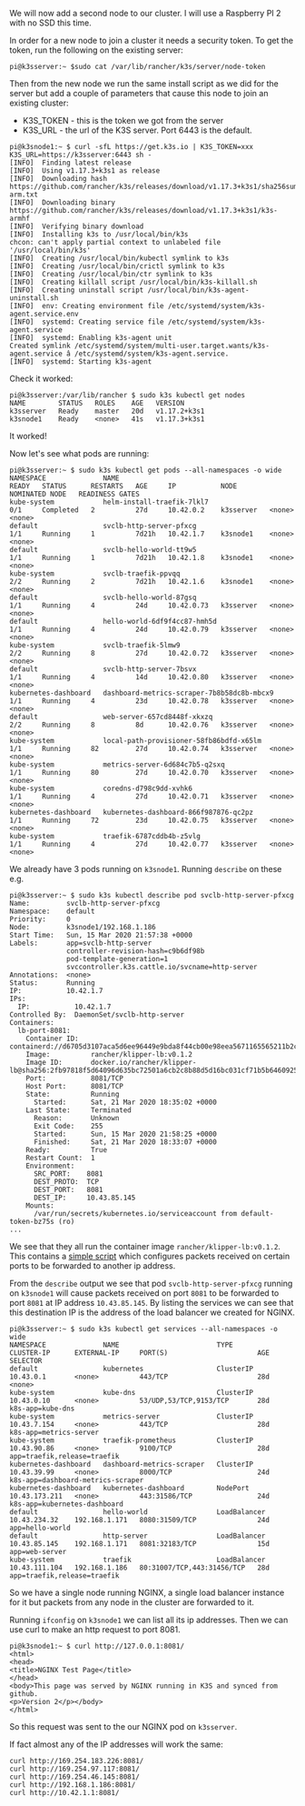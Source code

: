 We will now add a second node to our cluster. I will use a Raspberry PI 2 with no SSD this time.

In order for a new node to join a cluster it needs a security token. To get the token, run the following on the existing server:

```
pi@k3sserver:~ $sudo cat /var/lib/rancher/k3s/server/node-token
```

Then from the new node we run the same install script as we did for the server but add a couple of parameters that cause this node to join an existing cluster:
* K3S_TOKEN - this is the token we got from the server
* K3S_URL - the url of the K3S server. Port 6443 is the default.

```
pi@k3snode1:~ $ curl -sfL https://get.k3s.io | K3S_TOKEN=xxx K3S_URL=https://k3sserver:6443 sh -
[INFO]  Finding latest release
[INFO]  Using v1.17.3+k3s1 as release
[INFO]  Downloading hash https://github.com/rancher/k3s/releases/download/v1.17.3+k3s1/sha256sum-arm.txt
[INFO]  Downloading binary https://github.com/rancher/k3s/releases/download/v1.17.3+k3s1/k3s-armhf
[INFO]  Verifying binary download
[INFO]  Installing k3s to /usr/local/bin/k3s
chcon: can't apply partial context to unlabeled file '/usr/local/bin/k3s'
[INFO]  Creating /usr/local/bin/kubectl symlink to k3s
[INFO]  Creating /usr/local/bin/crictl symlink to k3s
[INFO]  Creating /usr/local/bin/ctr symlink to k3s
[INFO]  Creating killall script /usr/local/bin/k3s-killall.sh
[INFO]  Creating uninstall script /usr/local/bin/k3s-agent-uninstall.sh
[INFO]  env: Creating environment file /etc/systemd/system/k3s-agent.service.env
[INFO]  systemd: Creating service file /etc/systemd/system/k3s-agent.service
[INFO]  systemd: Enabling k3s-agent unit
Created symlink /etc/systemd/system/multi-user.target.wants/k3s-agent.service â /etc/systemd/system/k3s-agent.service.
[INFO]  systemd: Starting k3s-agent

```

Check it worked:
```
pi@k3sserver:/var/lib/rancher $ sudo k3s kubectl get nodes
NAME        STATUS   ROLES    AGE   VERSION
k3sserver   Ready    master   20d   v1.17.2+k3s1
k3snode1    Ready    <none>   41s   v1.17.3+k3s1

```
It worked!

Now let's see what pods are running:

```
pi@k3sserver:~ $ sudo k3s kubectl get pods --all-namespaces -o wide
NAMESPACE              NAME                                         READY   STATUS      RESTARTS   AGE     IP           NODE        NOMINATED NODE   READINESS GATES
kube-system            helm-install-traefik-7lkl7                   0/1     Completed   2          27d     10.42.0.2    k3sserver   <none>           <none>
default                svclb-http-server-pfxcg                      1/1     Running     1          7d21h   10.42.1.7    k3snode1    <none>           <none>
default                svclb-hello-world-tt9w5                      1/1     Running     1          7d21h   10.42.1.8    k3snode1    <none>           <none>
kube-system            svclb-traefik-ppvqq                          2/2     Running     2          7d21h   10.42.1.6    k3snode1    <none>           <none>
default                svclb-hello-world-87gsq                      1/1     Running     4          24d     10.42.0.73   k3sserver   <none>           <none>
default                hello-world-6df9f4cc87-hmh5d                 1/1     Running     4          24d     10.42.0.79   k3sserver   <none>           <none>
kube-system            svclb-traefik-5lmw9                          2/2     Running     8          27d     10.42.0.72   k3sserver   <none>           <none>
default                svclb-http-server-7bsvx                      1/1     Running     4          14d     10.42.0.80   k3sserver   <none>           <none>
kubernetes-dashboard   dashboard-metrics-scraper-7b8b58dc8b-mbcx9   1/1     Running     4          23d     10.42.0.78   k3sserver   <none>           <none>
default                web-server-657cd8448f-xkxzq                  2/2     Running     8          8d      10.42.0.76   k3sserver   <none>           <none>
kube-system            local-path-provisioner-58fb86bdfd-x65lm      1/1     Running     82         27d     10.42.0.74   k3sserver   <none>           <none>
kube-system            metrics-server-6d684c7b5-q2sxq               1/1     Running     80         27d     10.42.0.70   k3sserver   <none>           <none>
kube-system            coredns-d798c9dd-xvhk6                       1/1     Running     4          27d     10.42.0.71   k3sserver   <none>           <none>
kubernetes-dashboard   kubernetes-dashboard-866f987876-qc2pz        1/1     Running     72         23d     10.42.0.75   k3sserver   <none>           <none>
kube-system            traefik-6787cddb4b-z5vlg                     1/1     Running     4          27d     10.42.0.77   k3sserver   <none>           <none>
```

We already have 3 pods running on `k3snode1`. Running `describe` on these e.g.
```
pi@k3sserver:~ $ sudo k3s kubectl describe pod svclb-http-server-pfxcg
Name:         svclb-http-server-pfxcg
Namespace:    default
Priority:     0
Node:         k3snode1/192.168.1.186
Start Time:   Sun, 15 Mar 2020 21:57:38 +0000
Labels:       app=svclb-http-server
              controller-revision-hash=c9b6df98b
              pod-template-generation=1
              svccontroller.k3s.cattle.io/svcname=http-server
Annotations:  <none>
Status:       Running
IP:           10.42.1.7
IPs:
  IP:           10.42.1.7
Controlled By:  DaemonSet/svclb-http-server
Containers:
  lb-port-8081:
    Container ID:   containerd://d6705d3107aca5d6ee96449e9bda8f44cb00e98eea5671165565211b2c0e65ae
    Image:          rancher/klipper-lb:v0.1.2
    Image ID:       docker.io/rancher/klipper-lb@sha256:2fb97818f5d64096d635bc72501a6cb2c8b88d5d16bc031cf71b5b6460925e4a
    Port:           8081/TCP
    Host Port:      8081/TCP
    State:          Running
      Started:      Sat, 21 Mar 2020 18:35:02 +0000
    Last State:     Terminated
      Reason:       Unknown
      Exit Code:    255
      Started:      Sun, 15 Mar 2020 21:58:25 +0000
      Finished:     Sat, 21 Mar 2020 18:33:07 +0000
    Ready:          True
    Restart Count:  1
    Environment:
      SRC_PORT:    8081
      DEST_PROTO:  TCP
      DEST_PORT:   8081
      DEST_IP:     10.43.85.145
    Mounts:
      /var/run/secrets/kubernetes.io/serviceaccount from default-token-bz75s (ro)
...
```
We see that they all run the container image `rancher/klipper-lb:v0.1.2`. This contains a [simple script](https://github.com/rancher/klipper-lb/blob/master/entry) which configures packets received on certain ports to be forwarded to another ip address.

From the `describe` output we see that pod `svclb-http-server-pfxcg` running on `k3snode1` will cause packets received on port `8081` to be forwarded to port `8081` at IP address `10.43.85.145`. By listing the services we can see that this destination IP is the address of the load balancer we created for NGINX.

```
pi@k3sserver:~ $ sudo k3s kubectl get services --all-namespaces -o wide
NAMESPACE              NAME                        TYPE           CLUSTER-IP      EXTERNAL-IP     PORT(S)                      AGE   SELECTOR
default                kubernetes                  ClusterIP      10.43.0.1       <none>          443/TCP                      28d   <none>
kube-system            kube-dns                    ClusterIP      10.43.0.10      <none>          53/UDP,53/TCP,9153/TCP       28d   k8s-app=kube-dns
kube-system            metrics-server              ClusterIP      10.43.7.154     <none>          443/TCP                      28d   k8s-app=metrics-server
kube-system            traefik-prometheus          ClusterIP      10.43.90.86     <none>          9100/TCP                     28d   app=traefik,release=traefik
kubernetes-dashboard   dashboard-metrics-scraper   ClusterIP      10.43.39.99     <none>          8000/TCP                     24d   k8s-app=dashboard-metrics-scraper
kubernetes-dashboard   kubernetes-dashboard        NodePort       10.43.173.211   <none>          443:31586/TCP                24d   k8s-app=kubernetes-dashboard
default                hello-world                 LoadBalancer   10.43.234.32    192.168.1.171   8080:31509/TCP               24d   app=hello-world
default                http-server                 LoadBalancer   10.43.85.145    192.168.1.171   8081:32183/TCP               15d   app=web-server
kube-system            traefik                     LoadBalancer   10.43.111.104   192.168.1.186   80:31007/TCP,443:31456/TCP   28d   app=traefik,release=traefik
```

So we have a single node running NGINX, a single load balancer instance for it but packets from any node in the cluster are forwarded to it.

Running `ifconfig` on `k3snode1` we can list all its ip addresses. Then we can use curl to make an http request to port 8081.

```
pi@k3snode1:~ $ curl http://127.0.0.1:8081/
<html>
<head>
<title>NGINX Test Page</title>
</head>
<body>This page was served by NGINX running in K3S and synced from github.
<p>Version 2</p></body>
</html>
```
So this request was sent to the our NGINX pod on `k3sserver`.

If fact almost any of the IP addresses will work the same:
```
curl http://169.254.183.226:8081/
curl http://169.254.97.117:8081/
curl http://169.254.46.145:8081/
curl http://192.168.1.186:8081/
curl http://10.42.1.1:8081/
```
